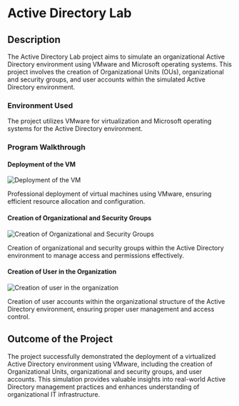 <h1>Active Directory Lab</h1>

<h2>Description</h2>
<p>The Active Directory Lab project aims to simulate an organizational Active Directory environment using VMware and Microsoft operating systems. This project involves the creation of Organizational Units (OUs), organizational and security groups, and user accounts within the simulated Active Directory environment.</p>

<h3>Environment Used</h3>
<p>The project utilizes VMware for virtualization and Microsoft operating systems for the Active Directory environment.</p>

<h3>Program Walkthrough</h3>

<h4>Deployment of the VM</h4>
<div class="image-container">
    <img src="https://i.imgur.com/vJnpSPp.png" alt="Deployment of the VM">
</div>
<p>Professional deployment of virtual machines using VMware, ensuring efficient resource allocation and configuration.</p>

<h4>Creation of Organizational and Security Groups</h4>
<div class="image-container">
    <img src="https://i.imgur.com/1ZHgG6g.png" alt="Creation of Organizational and Security Groups">
</div>
<p>Creation of organizational and security groups within the Active Directory environment to manage access and permissions effectively.</p>

<h4>Creation of User in the Organization</h4>
<div class="image-container">
    <img src="https://i.imgur.com/BkN3E1s.png" alt="Creation of user in the organization">
</div>
<p>Creation of user accounts within the organizational structure of the Active Directory environment, ensuring proper user management and access control.</p>

<h2>Outcome of the Project</h2>
<p>The project successfully demonstrated the deployment of a virtualized Active Directory environment using VMware, including the creation of Organizational Units, organizational and security groups, and user accounts. This simulation provides valuable insights into real-world Active Directory management practices and enhances understanding of organizational IT infrastructure.</p>
